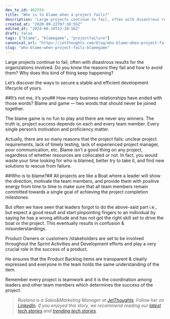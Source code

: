 ```yaml
---
dev_to_id: 462554
title: "Who is to blame when a project fails?"
description: "Large projects continue to fail, often with disastrous results for the organizations involved. Do you..."
created_at: "2020-09-22T07:38:55Z"
edited_at: "2024-06-10T12:28:56Z"
draft: false
tags: ["blame", "blamegame", "projectfailure"]
canonical_url: "https://jetthoughts.com/blog/who-blame-when-project-fails-blamegame"
slug: "who-blame-when-project-fails-blamegame"
---
```

Large projects continue to fail, often with disastrous results for the organizations involved. Do you know the reasons they fail and how to avoid them? Why does this kind of thing keep happening?

Let’s discover the ways to secure a stable and efficient development lifecycle of yours.

##It’s not me, it’s you##
How many business relationships have ended with those words? Blame and game — two words that should never be joined together.

The blame game is no fun to play and there are never any winners. The truth is, project success depends on each and every team member. Every single person’s motivation and proficiency matter.

Actually, there are so many reasons that the project fails: unclear project requirements, lack of timely testing, lack of experienced project manager, poor communication, etc. Blame isn’t a good thing on any project, regardless of whether resources are collocated or not. In fact, you would waste your time looking for who is blamed, better try to take it, and find new solutions to rescue from failure.

##Who is to blame?##
All projects are like a Boat where a leader will show the direction, motivate the team members, and provide them with positive energy from time to time to make sure that all team members remain committed towards a single goal of achieving the project completion milestones.

But often we have seen that leaders forgot to do the above-said part i.e., but expect a good result and start pinpointing fingers to an individual by saying he has a wrong attitude and has not got the right skill set to drive the boat or the project. This eventually results in confusion & misunderstandings.

Product Owners or customers /stakeholders are set to be involved throughout the Sprint Activities and Development efforts and play a very crucial role in the success of a product.

He ensures that the Product Backlog items are transparent & clearly expressed and everyone in the team holds the same understanding of the item.

Remember every project is teamwork and it is the coordination among leaders and other team members which determines the success of the project.

>  *Ruslana is a Sales&Marketing Manager at [JetThoughts](https://www.jetthoughts.com/). Follow her on [LinkedIn](https://www.linkedin.com/in/ruslana-brykaliuk-970016135/).*
>  *If you enjoyed this story, we recommend reading our [latest tech stories](https://jtway.co/latest) and [trending tech stories](https://jtway.co/trending).*